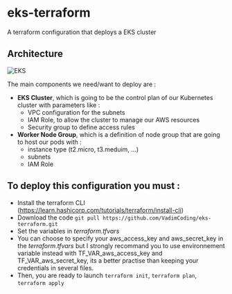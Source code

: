 # eks-terraform
A terraform configuration that deploys a EKS cluster

## Architecture
![EKS](https://user-images.githubusercontent.com/17970350/177563469-b006ed52-56f9-49c0-8e85-eb9ae5b7fa90.png)


The main components we need/want to deploy are : 
- **EKS Cluster**, which is going to be the control plan of our Kubernetes cluster with parameters like : 
    - VPC configuration for the subnets
    - IAM Role, to allow the cluster to manage our AWS resources
    - Security group to define access rules
- **Worker Node Group**, which is a definition of node group that are going to host our pods with :
    - instance type (t2.micro, t3.meduim, ...)
    - subnets
    - IAM Role

## To deploy this configuration you must :
- Install the terraform CLI (https://learn.hashicorp.com/tutorials/terraform/install-cli)
- Download the code `git pull https://github.com/VadimCoding/eks-terraform.git`
- Set the variables in *terraform.tfvars* 
- You can choose to specify your aws_access_key and aws_secret_key in the *terraform.tfvars* but I strongly recommand you to use environnement variable instead with TF_VAR_aws_access_key and TF_VAR_aws_secret_key, its a better practise than keeping your credentials in several files.
- Then, you are ready to launch `terraform init`, `terraform plan`, `terraform apply`
